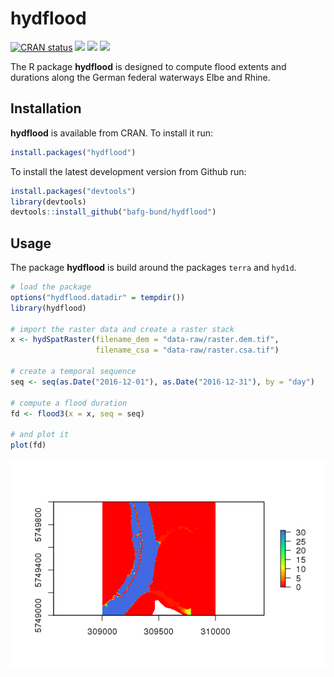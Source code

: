 
<!-- README.md is generated from README.Rmd. Please edit that file -->

# hydflood

<!-- badges: start -->
[![CRAN status](https://www.r-pkg.org/badges/version/hydflood)](https://cran.r-project.org/package=hydflood)
[![](https://cranlogs.r-pkg.org/badges/grand-total/hydflood?color=green)](https://cran.r-project.org/package=hydflood)
[![](https://cranlogs.r-pkg.org/badges/last-month/hydflood?color=green)](https://cran.r-project.org/package=hydflood)
[![](https://cranlogs.r-pkg.org/badges/last-week/hydflood?color=green)](https://cran.r-project.org/package=hydflood)
<!-- badges: end -->

The R package **hydflood** is designed to compute flood extents and
durations along the German federal waterways Elbe and Rhine.

## Installation

**hydflood** is available from CRAN. To install it run:

``` r
install.packages("hydflood")
```

To install the latest development version from Github run:

``` r
install.packages("devtools")
library(devtools)
devtools::install_github("bafg-bund/hydflood")
```

## Usage

The package **hydflood** is build around the packages `terra` and
`hyd1d`.

``` r
# load the package
options("hydflood.datadir" = tempdir())
library(hydflood)

# import the raster data and create a raster stack
x <- hydSpatRaster(filename_dem = "data-raw/raster.dem.tif",
                   filename_csa = "data-raw/raster.csa.tif")

# create a temporal sequence
seq <- seq(as.Date("2016-12-01"), as.Date("2016-12-31"), by = "day")

# compute a flood duration
fd <- flood3(x = x, seq = seq)

# and plot it
plot(fd)
```

<img src="man/figures/README-usage-1.png" style="display: block; margin: auto;" />
